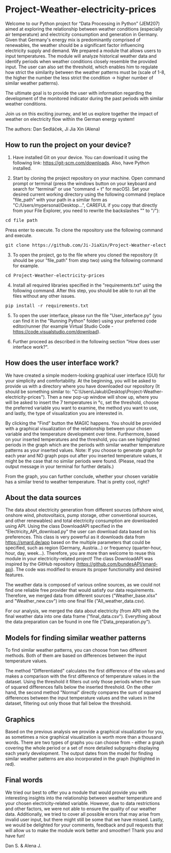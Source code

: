 # Project-Weather-electricity-prices
Welcome to our Python project for “Data Processing in Python” (JEM207) aimed at exploring the relationship between weather conditions (especially air temperature) and electricity consumption and generation in Germany. Given that Germany's energy mix is predominantly comprised of renewables, the weather should be a significant factor influencing electricity supply and demand. We prepared a module that allows users to input temperatures. The module will analyze historical weather data and identify periods when weather conditions closely resemble the provided input. The user can also set the threshold, which enables him to regulate how strict the similarity between the weather patterns must be (scale of 1-8, the higher the number the less strict the condition -> higher number of similar weather patterns). 

The ultimate goal is to provide the user with information regarding the development of the monitored indicator during the past periods with similar weather conditions. 

Join us on this exciting journey, and let us explore together the impact of weather on electricity flow within the German energy system! 

The authors: Dan Sedláček, Ji Jia Xin (Alena)

## How to run the project on your device?
1. Have installed Git on your device. You can download it using the following link: https://git-scm.com/downloads. Also, have Python installed. 

2. Start by cloning the project repository on your machine. Open command prompt or terminal (press the windows button on your keyboard and search for "terminal" or use "command + t" for macOS). Set your desired current working directory using the following command (replace "file_path" with your path in a similar form as "C:/Users/mypersonal/Desktop...", CAREFUL if you copy that directly from your File Explorer, you need to rewrite the backslashes "\" to "/"):
<pre>
cd file_path
</pre>
Press enter to execute. To clone the repository use the following command and execute.
<pre>
git clone https://github.com/Ji-JiaXin/Project-Weather-electricity-prices.git
</pre>

3. To open the project, go to the file where you cloned the repository (it should be your "file_path" from step two) using the following command for example.
<pre>
cd Project-Weather-electricity-prices
</pre>

4. Install all required libraries specified in the "requirements.txt" using the following command. After this step, you should be able to run all the files without any other issues. 
<pre>
pip install -r requirements.txt
</pre>

5. To open the user interface, please run the file "User_interface.py" (you can find it in the "Running Python" folder) using your preferred code editor/runner (for example Virtual Studio Code - https://code.visualstudio.com/download). 

6. Further proceed as described in the following section "How does user interface work?". 

## How does the user interface work?
We have created a simple modern-looking graphical user interface (GUI) for your simplicity and comfortability. At the beginning, you will be asked to provide us with a directory where you have downloaded our repository (It should be something similar to: "C:\Users\Jakub\Desktop\Project-Weather-electricity-prices"). Then a new pop-up window will show up, where you will be asked to insert the 7 temperatures in °c, set the threshold, choose the preferred variable you want to examine, the method you want to use, and lastly, the type of visualization you are interested in. 

By clicking the "Find" button the MAGIC happens. You should be provided with a graphical visualization of the relationship between your chosen variable and the temperature development over time. Furthermore, based on your inserted temperatures and the threshold, you can see highlighted periods in the graph which are the periods with similar weather temperature patterns as your inserted values. 
Note: If you choose to generate graph for each year and NO graph pops out after you inserted temperature values, it might be the case that no similar periods were found. (Please, read the output message in your terminal for further details.)

From the graph, you can further conclude, whether your chosen variable has a similar trend to weather temperature. That is pretty cool, right?

## About the data sources
The data about electricity generation from different sources (offshore wind, onshore wind, photovoltaics, pump storage, other conventional sources, and other renewables) and total electricity consumption are downloaded using API. Using the class DownloadAPI specified in the "Electricity_API_download.py" the user can download data based on his preferences. This class is very powerful as it downloads data from https://smard.de/app based on the multiple parameters that could be specified, such as region (Germany, Austria...) or frequency (quarter-hour, hour, day, week...). Therefore, you are more than welcome to reuse this module in your electricity-related project! The class DownloadAPI was inspired by the GitHub repository (https://github.com/bundesAPI/smard-api). The code was modified to ensure its proper functionality and desired features. 

The weather data is composed of various online sources, as we could not find one reliable free provider that would satisfy our data requirements. Therefore, we merged data from different sources ("Weather_base.xlsx" and "Weather_new.csv") into one final file ("All_weather_data.csv). 

For our analysis, we merged the data about electricity (from API) with the final weather data into one data frame ("final_data.csv"). Everything about the data preparation can be found in one file ("Data_preparation.py").

## Models for finding similar weather patterns
To find similar weather patterns, you can choose from two different methods. Both of them are based on differences between the input temperature values. 

The method "Differentiated" calculates the first difference of the values and makes a comparison with the first difference of temperature values in the dataset. Using the threshold it filters out only those periods when the sum of squared differences falls below the inserted threshold. On the other hand, the second method "Normal" directly compares the sum of squared differences between the input temperature values and the values in the dataset, filtering out only those that fall below the threshold.   

## Graphics
Based on the previous analysis we provide a graphical visualization for you, as sometimes a nice graphical visualization is worth more than a thousand words. There are two types of graphs you can choose from - either a graph covering the whole period or a set of more detailed subgraphs displaying each yearly development. The output dates from the model for finding similar weather patterns are also incorporated in the graph (highlighted in red).  

## Final words
We tried our best to offer you a module that would provide you with interesting insights into the relationship between weather temperature and your chosen electricity-related variable. However, due to data restrictions and other factors, we were not able to ensure the quality of our weather data. Additionally, we tried to cover all possible errors that may arise from invalid user input, but there might still be some that we have missed. Lastly, we would be delighted for your comments, feedback and pull requests that will allow us to make the module work better and smoother! Thank you and have fun! 

Dan S. & Alena J.
 

